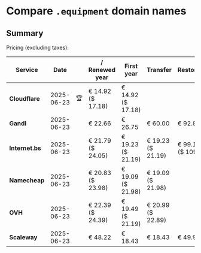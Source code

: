 # Compare `.equipment` domain names

## Summary

Pricing (excluding taxes):

| Service | Date |  | / Renewed year | First year | Transfer | Restoration |
|--|--|--|--|--|--|--|
| **Cloudflare** | 2025-06-23 | 🏆 | € 14.92<br>($ 17.18) | € 14.92<br>($ 17.18) |  |  |
| **Gandi** | 2025-06-23 |  | € 22.66 | € 26.75 | € 60.00 | € 92.87 |
| **Internet.bs** | 2025-06-23 |  | € 21.79<br>($ 24.05) | € 19.23<br>($ 21.19) | € 19.23<br>($ 21.19) | € 99.15<br>($ 109.25) |
| **Namecheap** | 2025-06-23 |  | € 20.83<br>($ 23.98) | € 19.09<br>($ 21.98) | € 19.09<br>($ 21.98) |  |
| **OVH** | 2025-06-23 |  | € 22.39<br>($ 24.39) | € 19.49<br>($ 21.19) | € 20.99<br>($ 22.89) |  |
| **Scaleway** | 2025-06-23 |  | € 48.22 | € 18.43 | € 18.43 | € 49.99 |
